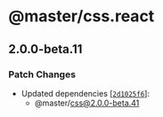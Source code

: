 # @master/css.react

## 2.0.0-beta.11

### Patch Changes

- Updated dependencies [[`2d1025f6`](https://github.com/master-co/css/commit/2d1025f6e06017cf1cdd323ca804411de7f04cca)]:
  - @master/css@2.0.0-beta.41
